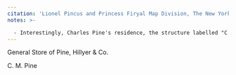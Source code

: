 ```yaml
---
citation: 'Lionel Pincus and Princess Firyal Map Division, The New York Public Library. "Atlas of Staten Island, Richmond County, New York, from official records and surveys; compiled and drawn by F. W. Beers" The New York Public Library Digital Collections. 1874. https://digitalcollections.nypl.org/items/510d47e2-0b93-a3d9-e040-e00a18064a99'
notes: >-

  - Interestingly, Charles Pine's residence, the structure labelled "C. M. Pine" was at one time circled in pencil.
---
```

General Store of Pine, Hillyer & Co.

C. M. Pine
